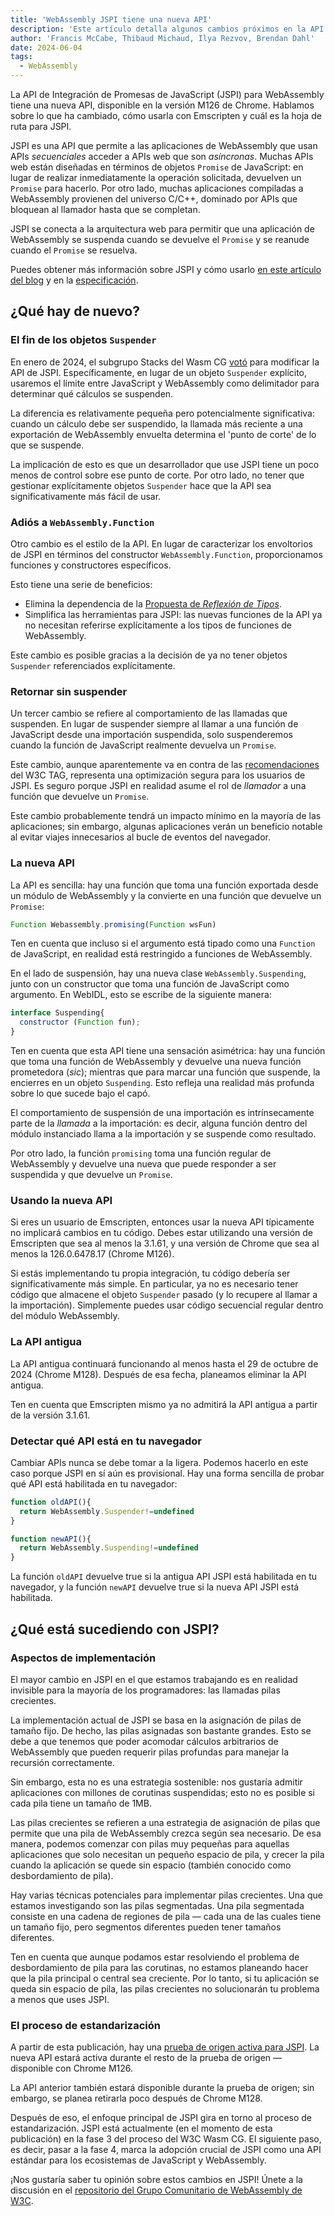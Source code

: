 ```yaml
---
title: 'WebAssembly JSPI tiene una nueva API'
description: 'Este artículo detalla algunos cambios próximos en la API de Integración de Promesas de JavaScript (JSPI).'
author: 'Francis McCabe, Thibaud Michaud, Ilya Rezvov, Brendan Dahl'
date: 2024-06-04
tags:
  - WebAssembly
---
```

La API de Integración de Promesas de JavaScript (JSPI) para WebAssembly tiene una nueva API, disponible en la versión M126 de Chrome. Hablamos sobre lo que ha cambiado, cómo usarla con Emscripten y cuál es la hoja de ruta para JSPI.

JSPI es una API que permite a las aplicaciones de WebAssembly que usan APIs *secuenciales* acceder a APIs web que son *asíncronas*. Muchas APIs web están diseñadas en términos de objetos `Promise` de JavaScript: en lugar de realizar inmediatamente la operación solicitada, devuelven un `Promise` para hacerlo. Por otro lado, muchas aplicaciones compiladas a WebAssembly provienen del universo C/C++, dominado por APIs que bloquean al llamador hasta que se completan.

<!--truncate-->
JSPI se conecta a la arquitectura web para permitir que una aplicación de WebAssembly se suspenda cuando se devuelve el `Promise` y se reanude cuando el `Promise` se resuelva.

Puedes obtener más información sobre JSPI y cómo usarlo [en este artículo del blog](https://v8.dev/blog/jspi) y en la [especificación](https://github.com/WebAssembly/js-promise-integration).

## ¿Qué hay de nuevo?

### El fin de los objetos `Suspender`

En enero de 2024, el subgrupo Stacks del Wasm CG [votó](https://github.com/WebAssembly/meetings/blob/297ac8b5ac00e6be1fe33b1f4a146cc7481b631d/stack/2024/stack-2024-01-29.md) para modificar la API de JSPI. Específicamente, en lugar de un objeto `Suspender` explícito, usaremos el límite entre JavaScript y WebAssembly como delimitador para determinar qué cálculos se suspenden.

La diferencia es relativamente pequeña pero potencialmente significativa: cuando un cálculo debe ser suspendido, la llamada más reciente a una exportación de WebAssembly envuelta determina el 'punto de corte' de lo que se suspende.

La implicación de esto es que un desarrollador que use JSPI tiene un poco menos de control sobre ese punto de corte. Por otro lado, no tener que gestionar explícitamente objetos `Suspender` hace que la API sea significativamente más fácil de usar.

### Adiós a `WebAssembly.Function`

Otro cambio es el estilo de la API. En lugar de caracterizar los envoltorios de JSPI en términos del constructor `WebAssembly.Function`, proporcionamos funciones y constructores específicos.

Esto tiene una serie de beneficios:

- Elimina la dependencia de la [Propuesta de *Reflexión de Tipos*](https://github.com/WebAssembly/js-types).
- Simplifica las herramientas para JSPI: las nuevas funciones de la API ya no necesitan referirse explícitamente a los tipos de funciones de WebAssembly.

Este cambio es posible gracias a la decisión de ya no tener objetos `Suspender` referenciados explícitamente.

### Retornar sin suspender

Un tercer cambio se refiere al comportamiento de las llamadas que suspenden. En lugar de suspender siempre al llamar a una función de JavaScript desde una importación suspendida, solo suspenderemos cuando la función de JavaScript realmente devuelva un `Promise`.

Este cambio, aunque aparentemente va en contra de las [recomendaciones](https://www.w3.org/2001/tag/doc/promises-guide#accepting-promises) del W3C TAG, representa una optimización segura para los usuarios de JSPI. Es seguro porque JSPI en realidad asume el rol de *llamador* a una función que devuelve un `Promise`.

Este cambio probablemente tendrá un impacto mínimo en la mayoría de las aplicaciones; sin embargo, algunas aplicaciones verán un beneficio notable al evitar viajes innecesarios al bucle de eventos del navegador.

### La nueva API

La API es sencilla: hay una función que toma una función exportada desde un módulo de WebAssembly y la convierte en una función que devuelve un `Promise`:

```js
Function Webassembly.promising(Function wsFun)
```

Ten en cuenta que incluso si el argumento está tipado como una `Function` de JavaScript, en realidad está restringido a funciones de WebAssembly.

En el lado de suspensión, hay una nueva clase `WebAssembly.Suspending`, junto con un constructor que toma una función de JavaScript como argumento. En WebIDL, esto se escribe de la siguiente manera:

```js
interface Suspending{
  constructor (Function fun);
}
```

Ten en cuenta que esta API tiene una sensación asimétrica: hay una función que toma una función de WebAssembly y devuelve una nueva función prometedora (_sic_); mientras que para marcar una función que suspende, la encierres en un objeto `Suspending`. Esto refleja una realidad más profunda sobre lo que sucede bajo el capó.

El comportamiento de suspensión de una importación es intrínsecamente parte de la *llamada* a la importación: es decir, alguna función dentro del módulo instanciado llama a la importación y se suspende como resultado.

Por otro lado, la función `promising` toma una función regular de WebAssembly y devuelve una nueva que puede responder a ser suspendida y que devuelve un `Promise`.

### Usando la nueva API

Si eres un usuario de Emscripten, entonces usar la nueva API típicamente no implicará cambios en tu código. Debes estar utilizando una versión de Emscripten que sea al menos la 3.1.61, y una versión de Chrome que sea al menos la 126.0.6478.17 (Chrome M126).

Si estás implementando tu propia integración, tu código debería ser significativamente más simple. En particular, ya no es necesario tener código que almacene el objeto `Suspender` pasado (y lo recupere al llamar a la importación). Simplemente puedes usar código secuencial regular dentro del módulo WebAssembly.

### La API antigua

La API antigua continuará funcionando al menos hasta el 29 de octubre de 2024 (Chrome M128). Después de esa fecha, planeamos eliminar la API antigua.

Ten en cuenta que Emscripten mismo ya no admitirá la API antigua a partir de la versión 3.1.61.

### Detectar qué API está en tu navegador

Cambiar APIs nunca se debe tomar a la ligera. Podemos hacerlo en este caso porque JSPI en sí aún es provisional. Hay una forma sencilla de probar qué API está habilitada en tu navegador:

```js
function oldAPI(){
  return WebAssembly.Suspender!=undefined
}

function newAPI(){
  return WebAssembly.Suspending!=undefined
}
```

La función `oldAPI` devuelve true si la antigua API JSPI está habilitada en tu navegador, y la función `newAPI` devuelve true si la nueva API JSPI está habilitada.

## ¿Qué está sucediendo con JSPI?

### Aspectos de implementación

El mayor cambio en JSPI en el que estamos trabajando es en realidad invisible para la mayoría de los programadores: las llamadas pilas crecientes.

La implementación actual de JSPI se basa en la asignación de pilas de tamaño fijo. De hecho, las pilas asignadas son bastante grandes. Esto se debe a que tenemos que poder acomodar cálculos arbitrarios de WebAssembly que pueden requerir pilas profundas para manejar la recursión correctamente.

Sin embargo, esta no es una estrategia sostenible: nos gustaría admitir aplicaciones con millones de corutinas suspendidas; esto no es posible si cada pila tiene un tamaño de 1MB.

Las pilas crecientes se refieren a una estrategia de asignación de pilas que permite que una pila de WebAssembly crezca según sea necesario. De esa manera, podemos comenzar con pilas muy pequeñas para aquellas aplicaciones que solo necesitan un pequeño espacio de pila, y crecer la pila cuando la aplicación se quede sin espacio (también conocido como desbordamiento de pila).

Hay varias técnicas potenciales para implementar pilas crecientes. Una que estamos investigando son las pilas segmentadas. Una pila segmentada consiste en una cadena de regiones de pila &mdash; cada una de las cuales tiene un tamaño fijo, pero segmentos diferentes pueden tener tamaños diferentes.

Ten en cuenta que aunque podamos estar resolviendo el problema de desbordamiento de pila para las corutinas, no estamos planeando hacer que la pila principal o central sea creciente. Por lo tanto, si tu aplicación se queda sin espacio de pila, las pilas crecientes no solucionarán tu problema a menos que uses JSPI.

### El proceso de estandarización

A partir de esta publicación, hay una [prueba de origen activa para JSPI](https://v8.dev/blog/jspi-ot). La nueva API estará activa durante el resto de la prueba de origen &mdash; disponible con Chrome M126.

La API anterior también estará disponible durante la prueba de origen; sin embargo, se planea retirarla poco después de Chrome M128.

Después de eso, el enfoque principal de JSPI gira en torno al proceso de estandarización. JSPI está actualmente (en el momento de esta publicación) en la fase 3 del proceso del W3C Wasm CG. El siguiente paso, es decir, pasar a la fase 4, marca la adopción crucial de JSPI como una API estándar para los ecosistemas de JavaScript y WebAssembly.

¡Nos gustaría saber tu opinión sobre estos cambios en JSPI! Únete a la discusión en el [repositorio del Grupo Comunitario de WebAssembly de W3C](https://github.com/WebAssembly/js-promise-integration).
